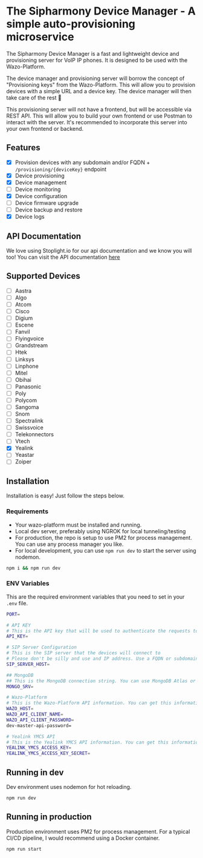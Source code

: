 # The Sipharmony Device Manager - A simple auto-provisioning microservice

The Sipharmony Device Manager is a fast and lightweight device and provisioning server for VoIP IP phones. It is designed to be used with the Wazo-Platform.

The device manager and provisioning server will borrow the concept of "Provisioning keys" from the Wazo-Platform. This will allow you to provision devices with a simple URL and a device key. The device manager will then take care of the rest 🥳

This provisioning server will not have a frontend, but will be accessible via REST API. This will allow you to build your own frontend or use Postman to interact with the server. It's recommended to incorporate this server into your own frontend or backend.

## Features

- [x] Provision devices with any subdomain and/or FQDN + `/provisioning/{deviceKey}` endpoint
- [x] Device provisioning
- [x] Device management
- [ ] Device monitoring
- [x] Device configuration
- [ ] Device firmware upgrade
- [ ] Device backup and restore
- [x] Device logs

## API Documentation

We love using Stoplight.io for our api documentation and we know you will too! You can visit the API documentation [here](https://sipharmony.stoplight.io/docs/sipharmony-device-manager)

## Supported Devices

- [ ] Aastra
- [ ] Algo
- [ ] Atcom
- [ ] Cisco
- [ ] Digium
- [ ] Escene
- [ ] Fanvil
- [ ] Flyingvoice
- [ ] Grandstream
- [ ] Htek
- [ ] Linksys
- [ ] Linphone
- [ ] Mitel
- [ ] Obihai
- [ ] Panasonic
- [ ] Poly
- [ ] Polycom
- [ ] Sangoma
- [ ] Snom
- [ ] Spectralink
- [ ] Swissvoice
- [ ] Telekonnectors
- [ ] Vtech
- [x] Yealink
- [ ] Yeastar
- [ ] Zoiper

## Installation

Installation is easy! Just follow the steps below.

### Requirements

- Your wazo-platform must be installed and running.
- Local dev server, preferably using NGROK for local tunneling/testing
- For production, the repo is setup to use PM2 for process management. You can use any process manager you like.
- For local development, you can use `npm run dev` to start the server using nodemon.

```bash
npm i && npm run dev
```

### ENV Variables

This are the required environment variables that you need to set in your `.env` file.

```bash
PORT=

# API KEY
# This is the API key that will be used to authenticate the requests to the server
API_KEY=

# SIP Server Configuration
# This is the SIP server that the devices will connect to
# Please don't be silly and use and IP address. Use a FQDN or subdomain instead!
SIP_SERVER_HOST=

## MongoDB
## This is the MongoDB connection string. You can use MongoDB Atlas or a local MongoDB server. Docker Desktop also has a MongoDB image.
MONGO_SRV=

# Wazo-Platform
# This is the Wazo-Platform API information. You can get this information from the Wazo-Platform API documentation.
WAZO_HOST=
WAZO_API_CLIENT_NAME=
WAZO_API_CLIENT_PASSWORD=
dev-master-api-password=

# Yealink YMCS API
# This is the Yealink YMCS API information. You can get this information from the Yealink YMCS API documentation.
YEALINK_YMCS_ACCESS_KEY=
YEALINK_YMCS_ACCESS_KEY_SECRET=
```

## Running in dev

Dev environment uses nodemon for hot reloading.

```bash
npm run dev
```

## Running in production

Production environment uses PM2 for process management. For a typical CI/CD pipeline, I would recommend using a Docker container.

```bash
npm run start
```
